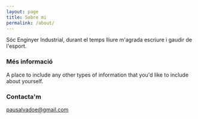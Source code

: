 ```yaml
---
layout: page
title: Sobre mi
permalink: /about/
---
```


Sóc Enginyer Industrial, durant el temps lliure m'agrada escriure i gaudir de l'esport.

### Més informació

A place to include any other types of information that you'd like to include about yourself.

### Contacta'm

[pausalvadoe@gmail.com](mailto:pausalvadoe@gmail.com)
